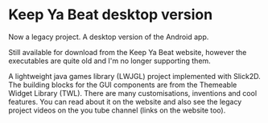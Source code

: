 # Keep Ya Beat desktop version

Now a legacy project. A desktop version of the Android app. 

Still available for download from the Keep Ya Beat website, however the executables are quite old and I'm no longer supporting them.

A lightweight java games library (LWJGL) project implemented with Slick2D. The building blocks for the GUI components are from the Themeable Widget Library (TWL). There are many customisations, inventions and cool features. You can read about it on the website and also see the legacy project videos on the you tube channel (links on the website too).
